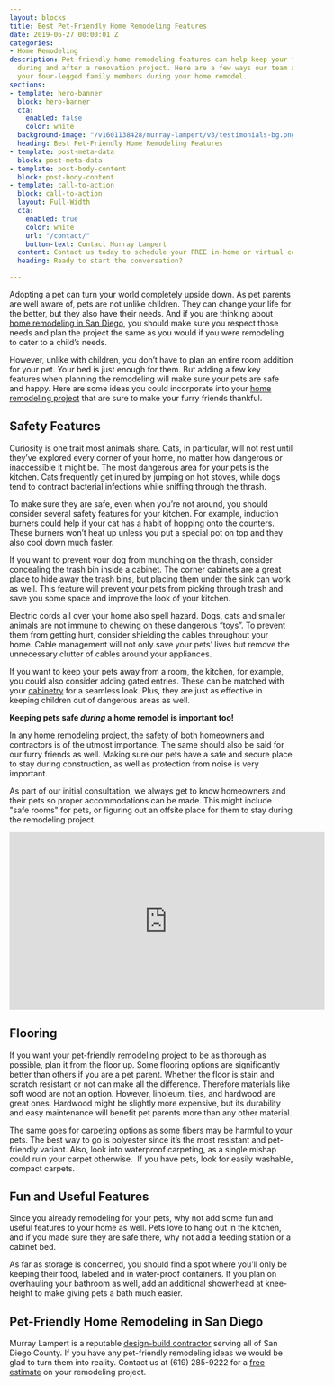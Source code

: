 ```yaml
---
layout: blocks
title: Best Pet-Friendly Home Remodeling Features
date: 2019-06-27 00:00:01 Z
categories:
- Home Remodeling
description: Pet-friendly home remodeling features can help keep your furry friends safe
  during and after a renovation project. Here are a few ways our team accommodates
  your four-legged family members during your home remodel.
sections:
- template: hero-banner
  block: hero-banner
  cta:
    enabled: false
    color: white
  background-image: "/v1601138428/murray-lampert/v3/testimonials-bg.png"
  heading: Best Pet-Friendly Home Remodeling Features
- template: post-meta-data
  block: post-meta-data
- template: post-body-content
  block: post-body-content
- template: call-to-action
  block: call-to-action
  layout: Full-Width
  cta:
    enabled: true
    color: white
    url: "/contact/"
    button-text: Contact Murray Lampert
  content: Contact us today to schedule your FREE in-home or virtual consultation.
  heading: Ready to start the conversation?

---
```


Adopting a pet can turn your world completely upside down. As pet parents are well aware of, pets are not unlike children. They can change your life for the better, but they also have their needs. And if you are thinking about [home remodeling in San Diego](/san-diego-home-remodel-services), you should make sure you respect those needs and plan the project the same as you would if you were remodeling to cater to a child’s needs.

However, unlike with children, you don’t have to plan an entire room addition for your pet. Your bed is just enough for them. But adding a few key features when planning the remodeling will make sure your pets are safe and happy. Here are some ideas you could incorporate into your [home remodeling project](/san-diego-remodel-project-gallery) that are sure to make your furry friends thankful.

## Safety Features

Curiosity is one trait most animals share. Cats, in particular, will not rest until they’ve explored every corner of your home, no matter how dangerous or inaccessible it might be. The most dangerous area for your pets is the kitchen. Cats frequently get injured by jumping on hot stoves, while dogs tend to contract bacterial infections while sniffing through the thrash.

To make sure they are safe, even when you’re not around, you should consider several safety features for your kitchen. For example, induction burners could help if your cat has a habit of hopping onto the counters. These burners won’t heat up unless you put a special pot on top and they also cool down much faster.

If you want to prevent your dog from munching on the thrash, consider concealing the trash bin inside a cabinet. The corner cabinets are a great place to hide away the trash bins, but placing them under the sink can work as well. This feature will prevent your pets from picking through trash and save you some space and improve the look of your kitchen.

Electric cords all over your home also spell hazard. Dogs, cats and smaller animals are not immune to chewing on these dangerous “toys”. To prevent them from getting hurt, consider shielding the cables throughout your home. Cable management will not only save your pets’ lives but remove the unnecessary clutter of cables around your appliances.

If you want to keep your pets away from a room, the kitchen, for example, you could also consider adding gated entries. These can be matched with your [cabinetry](/san-diego-custom-cabinet-construction-services) for a seamless look. Plus, they are just as effective in keeping children out of dangerous areas as well.

**Keeping pets safe _during_ a home remodel is important too!**

In any [home remodeling project](/san-diego-remodel-project-gallery), the safety of both homeowners and contractors is of the utmost importance. The same should also be said for our furry friends as well. Making sure our pets have a safe and secure place to stay during construction, as well as protection from noise is very important.

As part of our initial consultation, we always get to know homeowners and their pets so proper accommodations can be made. This might include "safe rooms" for pets, or figuring out an offsite place for them to stay during the remodeling project.

<div class="flex-video">
  <iframe width="560" height="315" src="https://www.youtube.com/embed/6FEgqlQEmMM?rel=0&amp;showinfo=0" frameborder="0" allowfullscreen></iframe>
</div>

## Flooring

If you want your pet-friendly remodeling project to be as thorough as possible, plan it from the floor up. Some flooring options are significantly better than others if you are a pet parent. Whether the floor is stain and scratch resistant or not can make all the difference. Therefore materials like soft wood are not an option. However, linoleum, tiles, and hardwood are great ones. Hardwood might be slightly more expensive, but its durability and easy maintenance will benefit pet parents more than any other material.

The same goes for carpeting options as some fibers may be harmful to your pets. The best way to go is polyester since it’s the most resistant and pet-friendly variant. Also, look into waterproof carpeting, as a single mishap could ruin your carpet otherwise.  If you have pets, look for easily washable, compact carpets.

## Fun and Useful Features

Since you already remodeling for your pets, why not add some fun and useful features to your home as well. Pets love to hang out in the kitchen, and if you made sure they are safe there, why not add a feeding station or a cabinet bed.

As far as storage is concerned, you should find a spot where you’ll only be keeping their food, labeled and in water-proof containers. If you plan on overhauling your bathroom as well, add an additional showerhead at knee-height to make giving pets a bath much easier.

## Pet-Friendly Home Remodeling in San Diego

Murray Lampert is a reputable [design-build contractor](/san-diego-design-build-contractors) serving all of San Diego County. If you have any pet-friendly remodeling ideas we would be glad to turn them into reality. Contact us at (619) 285-9222 for a [free estimate](/contact) on your remodeling project.
